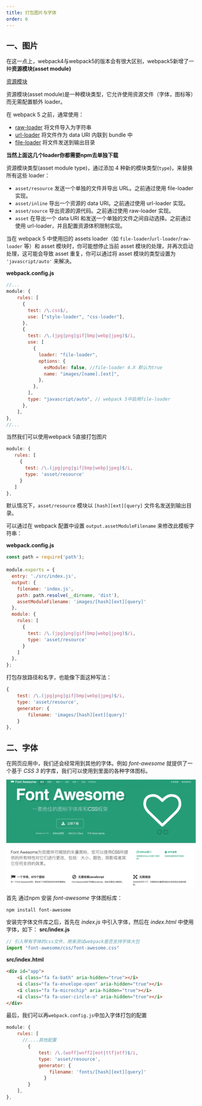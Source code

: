 ```yaml
---
title: 打包图片与字体
order: 6
---
```


## 一、图片

在这一点上，webpack4与webpack5的版本会有很大区别，webpack5新增了一种**资源模块(asset module)**

[资源模块](https://webpack.docschina.org/guides/asset-modules/)

资源模块(asset module)是一种模块类型，它允许使用资源文件（字体，图标等）而无需配置额外 loader。

在 webpack 5 之前，通常使用：

* [raw-loader](https://v4.webpack.js.org/loaders/raw-loader/) 将文件导入为字符串
* [url-loader](https://v4.webpack.js.org/loaders/url-loader/) 将文件作为 data URI 内联到 bundle 中
* [file-loader](https://v4.webpack.js.org/loaders/file-loader/) 将文件发送到输出目录

**当然上面这几个loader你都需要npm去单独下载**

资源模块类型(asset module type)，通过添加 4 种新的模块类型(`type`)，来替换所有这些 loader：

* `asset/resource` 发送一个单独的文件并导出 URL。之前通过使用 file-loader 实现。
* `asset/inline` 导出一个资源的 data URI。之前通过使用 url-loader 实现。
* `asset/source` 导出资源的源代码。之前通过使用 raw-loader 实现。
* `asset` 在导出一个 data URI 和发送一个单独的文件之间自动选择。之前通过使用 url-loader，并且配置资源体积限制实现。

当在 webpack 5 中使用旧的 assets loader（如 `file-loader`/`url-loader`/`raw-loader` 等）和 asset 模块时，你可能想停止当前 asset 模块的处理，并再次启动处理，这可能会导致 asset 重复，你可以通过将 asset 模块的类型设置为 `'javascript/auto'` 来解决。

**webpack.config.js**
```js
//...
module: {
    rules: [
      {
        test: /\.css$/,
        use: ["style-loader", "css-loader"],
      },
      {
        test: /\.(jpg|png|gif|bmp|webp|jpeg)$/i,
        use: [
          {
            loader: "file-loader",
            options: {
              esModule: false, //file-loader 4.X 默认为true
              name: "images/[name].[ext]",
            },
          },
        ],
        type: "javascript/auto", // webpack 5中启用file-loader
      },
    ],
},
//...
```

当然我们可以使用webpack 5直接打包图片

```js
module: {
   rules: [
     {
       test: /\.(jpg|png|gif|bmp|webp|jpeg)$/i,
       type: 'asset/resource'
     }
   ]
},
```

默认情况下，`asset/resource` 模块以 `[hash][ext][query]` 文件名发送到输出目录。

可以通过在 webpack 配置中设置 `output.assetModuleFilename` 来修改此模板字符串：

**webpack.config.js**

```js
const path = require('path');

module.exports = {
  entry: './src/index.js',
  output: {
    filename: 'index.js',
    path: path.resolve(__dirname, 'dist'),
    assetModuleFilename: 'images/[hash][ext][query]'
  },
  module: {
    rules: [
      {
        test: /\.(jpg|png|gif|bmp|webp|jpeg)$/i,
        type: 'asset/resource'
      }
    ]
  },
};
```

打包存放路径和名字，也能像下面这种写法：

```js
{
    test: /\.(jpg|png|gif|bmp|webp|jpeg)$/i,
    type: 'asset/resource',
    generator: {
        filename: 'images/[hash][ext][query]'
    }
},
```

## 二、字体

在网页应用中，我们还会经常用到其他的字体。例如 *font-awesome* 就提供了一个基于 *CSS 3* 的字库，我们可以使用到里面的各种字体图标。

![](./images/16498331600075.jpg)



首先 通过npm 安装  *font-awesome* 字体图标库：

```sh
npm install font-awesome
```
安装完字体文件库之后，首先在 *index.js* 中引入字体，然后在 *index.html* 中使用字体，如下：
**src/index.js**
```js
// 引入带有字体的css文件，用来测试webpack是否支持字体大包
import "font-awesome/css/font-awesome.css"
```

**src/index.html**
```html
<div id="app">
    <i class="fa fa-bath" aria-hidden="true"></i>
    <i class="fa fa-envelope-open" aria-hidden="true"></i>
    <i class="fa fa-microchip" aria-hidden="true"></i>
    <i class="fa fa-user-circle-o" aria-hidden="true"></i>
</div>
```

最后，我们可以再`webpack.config.js`中加入字体打包的配置

```js
module: {
    rules: [
      //....其他配置
        {
            test: /\.(woff|woff2|eot|ttf|otf)$/i,
            type: 'asset/resource',
            generator: {
                filename: 'fonts/[hash][ext][query]'
              }
        }
    ],
},
```